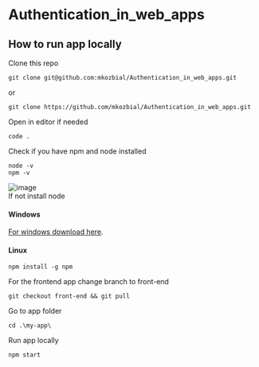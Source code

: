 # Authentication_in_web_apps
## How to run app locally
Clone this repo
```
git clone git@github.com:mkozbial/Authentication_in_web_apps.git
```
or
```
git clone https://github.com/mkozbial/Authentication_in_web_apps.git
```
Open in editor if needed
```
code .
```
Check if you have npm and node installed
```
node -v
npm -v
```
![image](https://github.com/mkozbial/Authentication_in_web_apps/assets/121809496/122fb824-80dc-4b96-bb18-7080f7e0483f) \
If not install node 
#### Windows
[For windows download here](https://nodejs.org/en/download 'Node for Windows').
#### Linux
```
npm install -g npm
```
For the frontend app change branch to front-end
```
git checkout front-end && git pull
```
Go to app folder
```
cd .\my-app\ 
```
Run app locally
```
npm start
```

